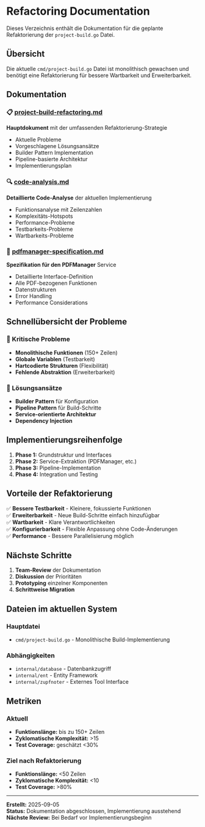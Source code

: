 # Refactoring Documentation

Dieses Verzeichnis enthält die Dokumentation für die geplante Refaktorierung der `project-build.go` Datei.

## Übersicht

Die aktuelle `cmd/project-build.go` Datei ist monolithisch gewachsen und benötigt eine Refaktorierung für bessere Wartbarkeit und Erweiterbarkeit.

## Dokumentation

### 📋 [project-build-refactoring.md](./project-build-refactoring.md)
**Hauptdokument** mit der umfassenden Refaktorierung-Strategie
- Aktuelle Probleme
- Vorgeschlagene Lösungsansätze
- Builder Pattern Implementation
- Pipeline-basierte Architektur
- Implementierungsplan

### 🔍 [code-analysis.md](./code-analysis.md)
**Detaillierte Code-Analyse** der aktuellen Implementierung
- Funktionsanalyse mit Zeilenzahlen
- Komplexitäts-Hotspots
- Performance-Probleme
- Testbarkeits-Probleme
- Wartbarkeits-Probleme

### 📄 [pdfmanager-specification.md](./pdfmanager-specification.md)
**Spezifikation für den PDFManager** Service
- Detaillierte Interface-Definition
- Alle PDF-bezogenen Funktionen
- Datenstrukturen
- Error Handling
- Performance Considerations

## Schnellübersicht der Probleme

### 🚨 Kritische Probleme
- **Monolithische Funktionen** (150+ Zeilen)
- **Globale Variablen** (Testbarkeit)
- **Hartcodierte Strukturen** (Flexibilität)
- **Fehlende Abstraktion** (Erweiterbarkeit)

### 🎯 Lösungsansätze
- **Builder Pattern** für Konfiguration
- **Pipeline Pattern** für Build-Schritte
- **Service-orientierte Architektur**
- **Dependency Injection**

## Implementierungsreihenfolge

1. **Phase 1:** Grundstruktur und Interfaces
2. **Phase 2:** Service-Extraktion (PDFManager, etc.)
3. **Phase 3:** Pipeline-Implementation
4. **Phase 4:** Integration und Testing

## Vorteile der Refaktorierung

✅ **Bessere Testbarkeit** - Kleinere, fokussierte Funktionen  
✅ **Erweiterbarkeit** - Neue Build-Schritte einfach hinzufügbar  
✅ **Wartbarkeit** - Klare Verantwortlichkeiten  
✅ **Konfigurierbarkeit** - Flexible Anpassung ohne Code-Änderungen  
✅ **Performance** - Bessere Parallelisierung möglich

## Nächste Schritte

1. **Team-Review** der Dokumentation
2. **Diskussion** der Prioritäten
3. **Prototyping** einzelner Komponenten
4. **Schrittweise Migration**

## Dateien im aktuellen System

### Hauptdatei
- `cmd/project-build.go` - Monolithische Build-Implementierung

### Abhängigkeiten
- `internal/database` - Datenbankzugriff
- `internal/ent` - Entity Framework
- `internal/zupfnoter` - Externes Tool Interface

## Metriken

### Aktuell
- **Funktionslänge:** bis zu 150+ Zeilen
- **Zyklomatische Komplexität:** >15
- **Test Coverage:** geschätzt <30%

### Ziel nach Refaktorierung
- **Funktionslänge:** <50 Zeilen
- **Zyklomatische Komplexität:** <10
- **Test Coverage:** >80%

---

**Erstellt:** 2025-09-05  
**Status:** Dokumentation abgeschlossen, Implementierung ausstehend  
**Nächste Review:** Bei Bedarf vor Implementierungsbeginn
